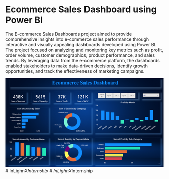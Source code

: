 # Ecommerce Sales Dashboard using Power BI

The E-commerce Sales Dashboards project aimed to provide comprehensive insights into e-commerce sales performance through interactive and visually appealing dashboards developed using Power BI. The project focused on analyzing and monitoring key metrics such as profit, order volume, customer demographics, product performance, and sales trends. By leveraging data from the e-commerce platform, the dashboards enabled stakeholders to make data-driven decisions, identify growth opportunities, and track the effectiveness of marketing campaigns.

![image](https://github.com/youraj145/InLighnX_Internship/blob/main/IMG.png)
#   I n L i g h n X _ I n t e r n s h i p 
 
 #   I n L i g h n X _ I n t e r n s h i p 
 
 

